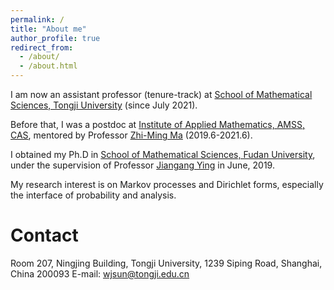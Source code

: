 ```yaml
---
permalink: /
title: "About me"
author_profile: true
redirect_from: 
  - /about/
  - /about.html
---
```


I am now an assistant professor (tenure-track) at [School of Mathematical Sciences, Tongji University](https://math.tongji.edu.cn) (since July 2021). 

Before that, I was a postdoc at [Institute of Applied Mathematics, AMSS, CAS](http://amt.amss.cas.cn), mentored by Professor [Zhi-Ming Ma](http://homepage.amss.ac.cn/research/homePage/8eb59241e2e74d828fb84eec0efadba5/myHomePage.html) (2019.6-2021.6).

I obtained my Ph.D in [School of Mathematical Sciences, Fudan University](https://math.fudan.edu.cn), under the supervision of Professor [Jiangang Ying](https://math.fudan.edu.cn/fa/5d/c30607a326237/page.htm) in June, 2019. 

My research interest is on Markov processes and Dirichlet forms, especially the interface of probability and analysis. 


Contact 
======
Room 207, Ningjing Building, Tongji University,
1239 Siping Road, Shanghai, China 200093
E-mail: wjsun@tongji.edu.cn

